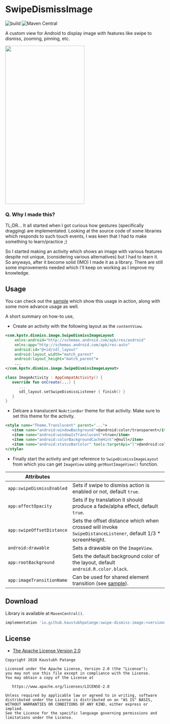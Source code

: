 # SwipeDismissImage

![build](https://github.com/KaustubhPatange/SwipeDismissImage/workflows/build/badge.svg)
![Maven Central](https://img.shields.io/maven-central/v/io.github.kaustubhpatange/swipe-dismiss-image)

A custom view for Android to display image with features like swipe to dismiss, zooming, pinning, etc.

<img height="500px" width="250px" src="art/demo.gif" />

### Q. Why I made this?

TL;DR... It all started when I got curious how gestures (specifically dragging) are implementated. Looking at the source code of some libraries which responds to such touch events, I was keen that I had to make something to learn/practice ;)

So I started making an activity which shows an image with various features despite not unique, (considering various alternatives) but I had to learn it. So anyways, after it become solid (IMO) I made it as a library. There are still some improvements needed which I'll keep on working as I improve my knowledge.

## Usage

You can check out the [sample](/sample) which show this usage in action, along with some more advance usage as well.

A short summary on how-to use,

- Create an activity with the following layout as the `contentView`.

```xml
<com.kpstv.dismiss.image.SwipeDismissImageLayout
    xmlns:android="http://schemas.android.com/apk/res/android"
    xmlns:app="http://schemas.android.com/apk/res-auto"
    android:id="@+id/sdl_layout"
    android:layout_width="match_parent"
    android:layout_height="match_parent">
    ...
</com.kpstv.dismiss.image.SwipeDismissImageLayout>
```

```kotlin
class ImageActivity : AppCompatActivity() {
   override fun onCreate(...) {
      ...
      sdl_layout.setSwipeDismissListener { finish() }
   }
}
```

- Delcare a translucent `NoActionBar` theme for that activity. Make sure to set this theme for the activity.

```xml
<style name="Theme.Translucent" parent="...">
   <item name="android:windowBackground">@android:color/transparent</item>
   <item name="android:windowIsTranslucent">true</item>
   <item name="android:colorBackgroundCacheHint">@null</item>
   <item name="android:statusBarColor" tools:targetApi="l">@android:color/transparent</item>
</style>
```

- Finally start the activity and get reference to `SwipeDismissImageLayout` from which you can get `ImageView` using `getRootImageView()` function.

| Attributes                |                                                                                                               |
| ------------------------- | ------------------------------------------------------------------------------------------------------------- |
| `app:swipeDismissEnabled` | Sets if swipe to dismiss action is enabled or not, default `true`.                                            |
| `app:affectOpacity`       | Sets if by translation it should produce a fade/alpha effect, default `true`.                                 |
| `app:swipeOffsetDistance` | Sets the offset distance which when crossed will invoke `SwipeDistanceListener`, default 1/3 \* screenHeight. |
| `android:drawable`        | Sets a drawable on the `ImageView`.                                                                           |
| `app:rootBackground`      | Sets the default background color of the layout, default `android.R.color.black`.                             |
| `app:imageTransitionName` | Can be used for shared element transition (see [sample](/sample)).                                            |

<!-- - Do not forget to declare the activity in your manifest file along with the theme attribute.

```xml
<application>
   ...
   <activity
       android:name=".ImageActivity"
       android:theme="@style/Theme.Translucent"/>
</application>
```

- Finally, start the `ImageActivity` we just delcared.

```kotlin
startActivity(Intent(this, ImageActivity::class.java))
``` -->

## Download

Library is available at `MavenCentral()`.

```gradle
implementation 'io.github.kaustubhpatange:swipe-dismiss-image:<version>'
```

## License

- [The Apache License Version 2.0](https://www.apache.org/licenses/LICENSE-2.0.txt)

```
Copyright 2020 Kaustubh Patange

Licensed under the Apache License, Version 2.0 (the "License");
you may not use this file except in compliance with the License.
You may obtain a copy of the License at

   https://www.apache.org/licenses/LICENSE-2.0

Unless required by applicable law or agreed to in writing, software
distributed under the License is distributed on an "AS IS" BASIS,
WITHOUT WARRANTIES OR CONDITIONS OF ANY KIND, either express or implied.
See the License for the specific language governing permissions and
limitations under the License.
```
